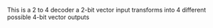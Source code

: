 This is a 2 to 4 decoder
a 2-bit vector input transforms into 4 different possible 4-bit vector outputs
